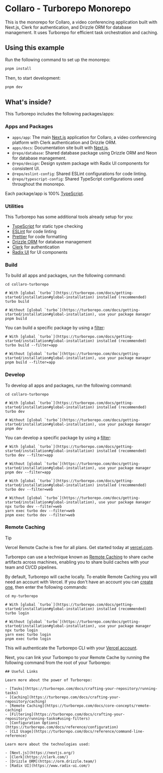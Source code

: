 # Collaro - Turborepo Monorepo

This is the monorepo for Collaro, a video conferencing application built with Next.js, Clerk for authentication, and Drizzle ORM for database management. It uses Turborepo for efficient task orchestration and caching.

## Using this example

Run the following command to set up the monorepo:

```sh
pnpm install
```

Then, to start development:

```sh
pnpm dev
```

## What's inside?

This Turborepo includes the following packages/apps:

### Apps and Packages

- `apps/app`: The main [Next.js](https://nextjs.org/) application for Collaro, a video conferencing platform with Clerk authentication and Drizzle ORM.
- `apps/docs`: Documentation site built with [Next.js](https://nextjs.org/).
- `@repo/database`: Shared database package using Drizzle ORM and Neon for database management.
- `@repo/design`: Design system package with Radix UI components for consistent UI.
- `@repo/eslint-config`: Shared ESLint configurations for code linting.
- `@repo/typescript-config`: Shared TypeScript configurations used throughout the monorepo.

Each package/app is 100% [TypeScript](https://www.typescriptlang.org/).

### Utilities

This Turborepo has some additional tools already setup for you:

- [TypeScript](https://www.typescriptlang.org/) for static type checking
- [ESLint](https://eslint.org/) for code linting
- [Prettier](https://prettier.io) for code formatting
- [Drizzle ORM](https://orm.drizzle.team/) for database management
- [Clerk](https://clerk.com/) for authentication
- [Radix UI](https://www.radix-ui.com/) for UI components

### Build

To build all apps and packages, run the following command:

```
cd collaro-turborepo

# With [global `turbo`](https://turborepo.com/docs/getting-started/installation#global-installation) installed (recommended)
turbo build

# Without [global `turbo`](https://turborepo.com/docs/getting-started/installation#global-installation), use your package manager
pnpm build
```

You can build a specific package by using a [filter](https://turborepo.com/docs/crafting-your-repository/running-tasks#using-filters):

```
# With [global `turbo`](https://turborepo.com/docs/getting-started/installation#global-installation) installed (recommended)
turbo build --filter=app

# Without [global `turbo`](https://turborepo.com/docs/getting-started/installation#global-installation), use your package manager
pnpm build --filter=app
```

### Develop

To develop all apps and packages, run the following command:

```
cd collaro-turborepo

# With [global `turbo`](https://turborepo.com/docs/getting-started/installation#global-installation) installed (recommended)
turbo dev

# Without [global `turbo`](https://turborepo.com/docs/getting-started/installation#global-installation), use your package manager
pnpm dev
```

You can develop a specific package by using a [filter](https://turborepo.com/docs/crafting-your-repository/running-tasks#using-filters):

```
# With [global `turbo`](https://turborepo.com/docs/getting-started/installation#global-installation) installed (recommended)
turbo dev --filter=app

# Without [global `turbo`](https://turborepo.com/docs/getting-started/installation#global-installation), use your package manager
pnpm dev --filter=app
```

```
# With [global `turbo`](https://turborepo.com/docs/getting-started/installation#global-installation) installed (recommended)
turbo dev --filter=web

# Without [global `turbo`](https://turborepo.com/docs/getting-started/installation#global-installation), use your package manager
npx turbo dev --filter=web
yarn exec turbo dev --filter=web
pnpm exec turbo dev --filter=web
```

### Remote Caching

> [!TIP]
> Vercel Remote Cache is free for all plans. Get started today at [vercel.com](https://vercel.com/signup?/signup?utm_source=remote-cache-sdk&utm_campaign=free_remote_cache).

Turborepo can use a technique known as [Remote Caching](https://turborepo.com/docs/core-concepts/remote-caching) to share cache artifacts across machines, enabling you to share build caches with your team and CI/CD pipelines.

By default, Turborepo will cache locally. To enable Remote Caching you will need an account with Vercel. If you don't have an account you can [create one](https://vercel.com/signup?utm_source=turborepo-examples), then enter the following commands:

```
cd my-turborepo

# With [global `turbo`](https://turborepo.com/docs/getting-started/installation#global-installation) installed (recommended)
turbo login

# Without [global `turbo`](https://turborepo.com/docs/getting-started/installation#global-installation), use your package manager
npx turbo login
yarn exec turbo login
pnpm exec turbo login
```

This will authenticate the Turborepo CLI with your [Vercel account](https://vercel.com/docs/concepts/personal-accounts/overview).

Next, you can link your Turborepo to your Remote Cache by running the following command from the root of your Turborepo:

```
## Useful Links

Learn more about the power of Turborepo:

- [Tasks](https://turborepo.com/docs/crafting-your-repository/running-tasks)
- [Caching](https://turborepo.com/docs/crafting-your-repository/caching)
- [Remote Caching](https://turborepo.com/docs/core-concepts/remote-caching)
- [Filtering](https://turborepo.com/docs/crafting-your-repository/running-tasks#using-filters)
- [Configuration Options](https://turborepo.com/docs/reference/configuration)
- [CLI Usage](https://turborepo.com/docs/reference/command-line-reference)

Learn more about the technologies used:

- [Next.js](https://nextjs.org/)
- [Clerk](https://clerk.com/)
- [Drizzle ORM](https://orm.drizzle.team/)
- [Radix UI](https://www.radix-ui.com/)
